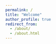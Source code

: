 ```yaml
---
permalink: /
title: "Welcome"
author_profile: true
redirect_from:
  - /about/
  - /about.html
---
```

